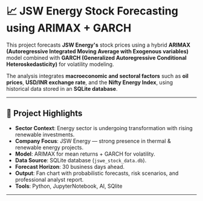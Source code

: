 # 📈 JSW Energy Stock Forecasting using ARIMAX + GARCH

This project forecasts **JSW Energy's** stock prices using a hybrid **ARIMAX (Autoregressive Integrated Moving Average with Exogenous variables)** model combined with **GARCH (Generalized Autoregressive Conditional Heteroskedasticity)** for volatility modeling.

The analysis integrates **macroeconomic and sectoral factors** such as **oil prices**, **USD/INR exchange rate**, and the **Nifty Energy Index**, using historical data stored in an **SQLite database**.

---

## 📌 Project Highlights
- **Sector Context**: Energy sector is undergoing transformation with rising renewable investments.
- **Company Focus**: JSW Energy — strong presence in thermal & renewable energy projects.
- **Model**: ARIMAX for mean returns + GARCH for volatility.
- **Data Source**: SQLite database (`jswe_stock_data.db`).
- **Forecast Horizon**: 30 business days ahead.
- **Output**: Fan chart with probabilistic forecasts, risk scenarios, and professional analyst report.
- **Tools**: Python, JupyterNotebook, AI, SQlite
---


